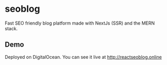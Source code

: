 # seoblog
Fast SEO friendly blog platform made with NextJs (SSR) and the MERN stack.

## Demo
Deployed on DigitalOcean. You can see it live at <http://reactseoblog.online>
